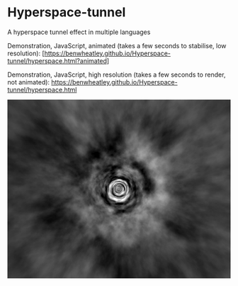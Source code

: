 # Hyperspace-tunnel
A hyperspace tunnel effect in multiple languages

Demonstration, JavaScript, animated (takes a few seconds to stabilise, low resolution): [https://benwheatley.github.io/Hyperspace-tunnel/hyperspace.html?animated]

Demonstration, JavaScript, high resolution (takes a few seconds to render, not animated): https://benwheatley.github.io/Hyperspace-tunnel/hyperspace.html

![Hyperspace tunnel rendered in REALbasic](https://github.com/BenWheatley/Hyperspace-tunnel/blob/master/Tunnel.jpg)
